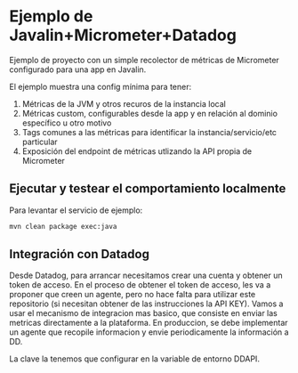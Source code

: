 # Ejemplo de Javalin+Micrometer+Datadog 

Ejemplo de proyecto con un simple recolector de métricas de Micrometer configurado para una app en Javalin.

El ejemplo muestra una config mínima para tener:
1) Métricas de la JVM y otros recuros de la instancia local
2) Métricas custom, configurables desde la app y en relación al dominio específico u otro motivo
3) Tags comunes a las métricas para identificar la instancia/servicio/etc particular
4) Exposición del endpoint de métricas utlizando la API propia de Micrometer

## Ejecutar y testear el comportamiento localmente

Para levantar el servicio de ejemplo:

```bash
mvn clean package exec:java
```

## Integración con Datadog

Desde Datadog, para arrancar necesitamos crear una cuenta y obtener un token de acceso. En el proceso de obtener el token de acceso, les va a proponer que creen un agente, pero no hace falta para utilizar este repositorio (si necesitan obtener de las instrucciones la API KEY).
Vamos a usar el mecanismo de integracion mas basico, que consiste en enviar las metricas directamente a la plataforma.
En produccion, se debe implementar un agente que recopile informacion y envie periodicamente la información a DD.

La clave la tenemos que configurar en la variable de entorno DDAPI.